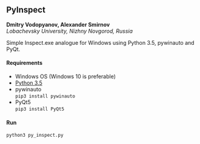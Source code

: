 ## PyInspect

**Dmitry Vodopyanov, Alexander Smirnov**  
*Lobachevsky University, Nizhny Novgorod, Russia*

Simple Inspect.exe analogue for Windows using Python 3.5, pywinauto and PyQt.

#### Requirements

- Windows OS (Windows 10 is preferable)
- [Python 3.5](https://www.python.org/downloads/release/python-350/)
- pywinauto  
  ```pip3 install pywinauto```
- PyQt5  
  ```pip3 install PyQt5```
  
#### Run
```python3 py_inspect.py```